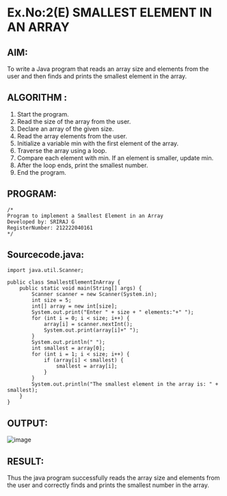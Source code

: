 # Ex.No:2(E)  SMALLEST ELEMENT IN AN ARRAY

## AIM:
To write a Java program that reads an array size and elements from the user and then finds and prints the smallest element in the array.
## ALGORITHM :
1.	Start the program.
2.	Read the size of the array from the user.
3.	Declare an array of the given size.
4.	Read the array elements from the user.
5.	Initialize a variable min with the first element of the array.
6.	Traverse the array using a loop.
7.	Compare each element with min. If an element is smaller, update min.
8.	After the loop ends, print the smallest number.
9.	End the program.
	

## PROGRAM:
 ```
/*
Program to implement a Smallest Element in an Array
Developed by: SRIRAJ G
RegisterNumber: 212222040161
*/
```

## Sourcecode.java:
```
import java.util.Scanner;

public class SmallestElementInArray {
    public static void main(String[] args) {
        Scanner scanner = new Scanner(System.in);
        int size = 5;
        int[] array = new int[size];
        System.out.print("Enter " + size + " elements:"+" ");
        for (int i = 0; i < size; i++) {
            array[i] = scanner.nextInt();
            System.out.print(array[i]+" ");
        }
        System.out.println(" ");
        int smallest = array[0];
        for (int i = 1; i < size; i++) {
            if (array[i] < smallest) {
                smallest = array[i];
            }
        }
        System.out.println("The smallest element in the array is: " + smallest);
    }
}
```






## OUTPUT:
![image](https://github.com/user-attachments/assets/c2b0a8a8-e982-4548-87a0-b34702a30c12)



## RESULT:
Thus the java program successfully reads the array size and elements from the user and correctly finds and prints the smallest number in the array.




